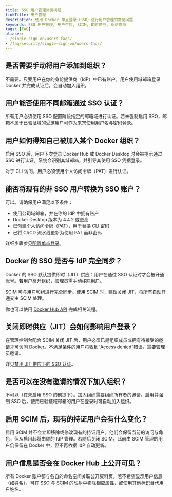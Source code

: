 ```yaml
---
title: SSO 用户管理常见问题
linkTitle: 用户管理
description: 使用 Docker 单点登录（SSO）进行用户管理的常见问题
keywords: SSO 用户管理, 用户供应, SCIM, 即时供应, 组织成员
tags: [FAQ]
aliases:
- /single-sign-on/users-faqs/
- /faq/security/single-sign-on/users-faqs/
---
```


## 是否需要手动将用户添加到组织？

不需要。只要用户在你的身份提供商（IdP）中已有账户，用户使用域邮箱登录 Docker 并完成认证后，会自动加入组织。

## 用户能否使用不同邮箱通过 SSO 认证？

所有用户必须使用 SSO 配置阶段指定的邮箱域进行认证。若未强制启用 SSO，邮箱不属于已验证域的受邀用户可作为来宾使用用户名与密码登录。

## 用户如何得知自己被加入某个 Docker 组织？

启用 SSO 后，用户下次登录 Docker Hub 或 Docker Desktop 时会被提示通过 SSO 进行认证。系统会识别其域邮箱，并引导其使用 SSO 凭据登录。

对于 CLI 访问，用户必须使用个人访问令牌（PAT）进行认证。

## 能否将现有的非 SSO 用户转换为 SSO 账户？

可以。请确保用户满足以下条件：

- 使用公司域邮箱，并在你的 IdP 中拥有账户
- Docker Desktop 版本为 4.4.2 或更高
- 已创建个人访问令牌（PAT），用于替换 CLI 密码
- 已将 CI/CD 流水线更新为使用 PAT 而非密码

详细步骤参见[配置单点登录](/manuals/enterprise/security/single-sign-on/configure.md)。

## Docker 的 SSO 是否与 IdP 完全同步？

Docker 的 SSO 默认提供即时（JIT）供应：用户在通过 SSO 认证时才会被开通账号。若用户离开组织，管理员需手动[移除用户](../../../admin/organization/members.md#remove-a-member-or-invitee)。

[SCIM](/manuals/enterprise/security/provisioning/scim.md) 可与用户和组进行完全同步。使用 SCIM 时，建议关闭 JIT，将所有自动开通交由 SCIM 处理。

你也可以使用 [Docker Hub API](/reference/api/hub/latest/) 完成相关流程。

## 关闭即时供应（JIT）会如何影响用户登录？

在管理控制台配合 SCIM 关闭 JIT 后，用户必须已是组织成员或拥有待接受的邀请才可访问 Docker。不满足条件的用户将收到“Access denied”错误，需要管理员邀请。

详见[禁用 JIT 供应下的 SSO 认证](/manuals/enterprise/security/provisioning/just-in-time.md#sso-authentication-with-jit-provisioning-disabled)。

## 是否可以在没有邀请的情况下加入组织？

不可以（在未启用 SSO 的前提下）。加入组织需要组织所有者的邀请。启用并强制 SSO 后，使用已验证域邮箱的用户在登录时可自动加入组织。

## 启用 SCIM 后，现有的持证用户会有什么变化？

启用 SCIM 并不会立即移除或修改现有的持证用户。他们会保留当前的访问与角色，但从启用起将由你的 IdP 管理。若随后关闭 SCIM，此前由 SCIM 管理的用户仍保留在 Docker 中，但不再依据 IdP 自动更新。

## 用户信息是否会在 Docker Hub 上公开可见？

所有 Docker 账户都与各自的命名空间关联公开资料页。若不希望显示用户信息（如姓名），可在 SSO 与 SCIM 的映射中移除相应属性，或使用其他标识替代用户姓名。
